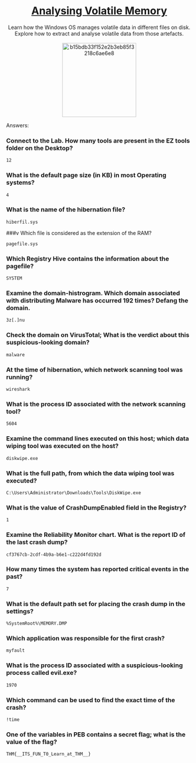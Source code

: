 # <div align="center">[Analysing Volatile Memory](https://tryhackme.com/room/analysingvolatilememory)</div>
<div align="center">Learn how the Windows OS manages volatile data in different files on disk. Explore how to extract and analyse volatile data from those artefacts.</div>
<br>
<div align="center">
<img width="200" height="200" alt="b15bdb33f152e2b3eb85f3218c6ae6e8" src="https://github.com/user-attachments/assets/bb446823-04a5-42f5-8b13-15ae8ab7c646" />
</div>

Answers:
### Connect to the Lab. How many tools are present in the EZ tools folder on the Desktop?
```
12
```
### What is the default page size (in KB) in most Operating systems?
```
4
```
### What is the name of the hibernation file?
```
hiberfil.sys
```
###v Which file is considered as the extension of the RAM?
```
pagefile.sys
```

### Which Registry Hive contains the information about the pagefile?
```
SYSTEM
```

### Examine the domain-histrogram. Which domain associated with distributing Malware has occurred 192 times? Defang the domain.
```
3z[.]nu
```
### Check the domain on VirusTotal; What is the verdict about this suspicious-looking domain?
```
malware
```

### At the time of hibernation, which network scanning tool was running?
```
wireshark
```
### What is the process ID associated with the network scanning tool?
```
5604
```

###  Examine the command lines executed on this host; which data wiping tool was executed on the host?
```
diskwipe.exe
```
### What is the full path, from which the data wiping tool was executed?
```
C:\Users\Administrator\Downloads\Tools\DiskWipe.exe
```
### What is the value of CrashDumpEnabled field in the Registry?
```
1
```

### Examine the Reliability Monitor chart. What is the report ID of the last crash dump?
```
cf3767cb-2cdf-4b9a-b6e1-c222d4fd192d
```

### How many times the system has reported critical events in the past?
```
7
```

### What is the default path set for placing the crash dump in the settings?
```
%SystemRoot%\MEMORY.DMP
```

### Which application was responsible for the first crash?
```
myfault
```
### What is the process ID associated with a suspicious-looking process called evil.exe?
```
1970
```
### Which command can be used to find the exact time of the crash?
```
!time
```

### One of the variables in PEB contains a secret flag; what is the value of the flag?
```
THM{__ITS_FUN_T0_Learn_at_THM__}
```
